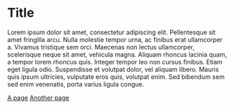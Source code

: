# Title

Lorem ipsum dolor sit amet, consectetur adipiscing elit. Pellentesque sit amet fringilla arcu. Nulla molestie tempor urna, ac finibus erat ullamcorper a. Vivamus tristique sem orci. Maecenas non lectus ullamcorper, scelerisque neque sit amet, vehicula magna. Aliquam rhoncus lacinia quam, a tempor lorem rhoncus quis. Integer tempor leo non cursus finibus. Etiam eget ligula odio. Suspendisse et volutpat dolor, vel aliquam libero. Mauris quis ipsum ultricies, vulputate eros quis, volutpat enim. Sed bibendum sem sed enim venenatis, porta varius ligula congue.

[A page](./apage.md)
[Another page](./anewpage.md)
